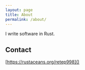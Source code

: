 ```yaml
---
layout: page
title: About
permalink: /about/
---
```


I write software in Rust.

## Contact

[https://rustaceans.org/retep998]()

